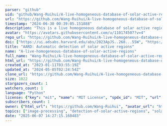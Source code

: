 ```yaml
---
parser: "github"
uid: "github/Wang-Ruihui/A-live-homogeneous-database-of-solar-active-regions"
url: "https://github.com/Wang-Ruihui/A-live-homogeneous-database-of-solar-active-regions"
timestamp: "2024-06-30 00:39:05.151888"
description: "This is a live homogeneous database of solar active regions (ARs).  It's produced by an automatic detection method of AR."
avatar: "https://avatars.githubusercontent.com/u/110174507?v=4"
repo_url: "https://github.com/Wang-Ruihui/A-live-homogeneous-database-of-solar-active-regions"
doi: ["https://ui.adsabs.harvard.edu/abs/2023ApJS..268...55W", "https://ui.adsabs.harvard.edu/abs/2024ascl.soft06023W/abstract"]
title: "AARD: Automatic detection of solar active regions"
name: "A-live-homogeneous-database-of-solar-active-regions"
full_name: "Wang-Ruihui/A-live-homogeneous-database-of-solar-active-regions"
html_url: "https://github.com/Wang-Ruihui/A-live-homogeneous-database-of-solar-active-regions"
created_at: "2023-01-11T03:55:19Z"
updated_at: "2024-05-05T02:24:54Z"
clone_url: "https://github.com/Wang-Ruihui/A-live-homogeneous-database-of-solar-active-regions.git"
size: 1022
stargazers_count: 1
watchers_count: 1
language: "Python"
license: {"key": "mit", "name": "MIT License", "spdx_id": "MIT", "url": "https://api.github.com/licenses/mit", "node_id": "MDc6TGljZW5zZTEz"}
subscribers_count: 1
owner: {"html_url": "https://github.com/Wang-Ruihui", "avatar_url": "https://avatars.githubusercontent.com/u/110174507?v=4", "login": "Wang-Ruihui", "type": "User"}
topics: ["image-processing", "detection-of-solar-active-regions", "solar-active-region-database"]
date: "2025-06-07 14:27:15.160483"
---
```

